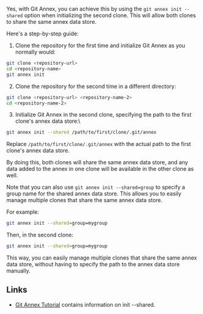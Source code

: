 Yes, with Git Annex, you can achieve this by using the `git annex init --shared` option when initializing the second clone. This will allow both clones to share the same annex data store.

Here's a step-by-step guide:

1. Clone the repository for the first time and initialize Git Annex as you normally would:


```bash
git clone <repository-url>
cd <repository-name>
git annex init
```

2. Clone the repository for the second time in a different directory:

```bash
git clone <repository-url> <repository-name-2>
cd <repository-name-2>
```

3. Initialize Git Annex in the second clone, specifying the path to the first clone's annex data store:\

```bash
git annex init --shared /path/to/first/clone/.git/annex
```
   Replace `/path/to/first/clone/.git/annex` with the actual path to the first clone's annex data store.

By doing this, both clones will share the same annex data store, and any data added to the annex in one clone will be available in the other clone as well.

Note that you can also use `git annex init --shared=group` to specify a group name for the shared annex data store. This allows you to easily manage multiple clones that share the same annex data store.

For example:
   ```bash
git annex init --shared=group=mygroup
```
   Then, in the second clone:
   ```bash
git annex init --shared=group=mygroup
```
   This way, you can easily manage multiple clones that share the same annex data store, without having to specify the path to the annex data store manually.

## Links

* [Git Annex Tutorial](https://github.com/emanuele/git-annex_tutorial) contains information on init --shared.

